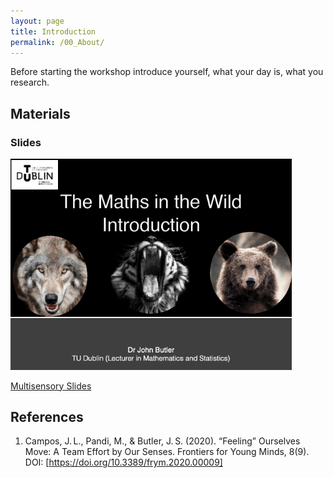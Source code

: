 ```yaml
---
layout: page
title: Introduction
permalink: /00_About/
---
```



Before starting the workshop introduce yourself, what your day is, what you research. 



## Materials

### Slides

<img src="Maths_in_the_Wild_Introduction.gif" alt="Multisensory Slides" width="450"/>

[Multisensory Slides](Maths_in_the_Wild_Introduction.pptx)




## References
1. Campos, J. L., Pandi, M., & Butler, J. S. (2020). “Feeling” Ourselves Move: A Team Effort by Our Senses. Frontiers for Young Minds, 8(9). DOI: [https://doi.org/10.3389/frym.2020.00009] 
